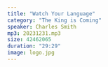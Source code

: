 ```yaml
---
title: "Watch Your Language"
category: "The King is Coming"
speaker: Charles Smith
mp3: 20231231.mp3
size: 42462065
duration: "29:29"
image: logo.jpg
---
```

